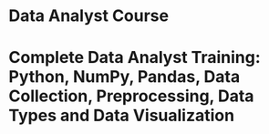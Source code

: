 # Data Analyst Course

# Complete Data Analyst Training: Python, NumPy, Pandas, Data Collection, Preprocessing, Data Types and Data Visualization

